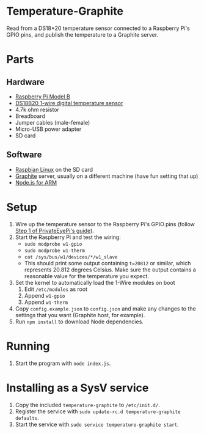 Temperature-Graphite
==========================

Read from a DS18*20 temperature sensor connected to a Raspberry Pi's GPIO pins, and publish the temperature to a Graphite server.

# Parts

## Hardware
- [Raspberry Pi Model B](http://www.amazon.com/RASPBERRY-MODEL-756-8308-Raspberry-Pi/dp/B009SQQF9C)
- [DS18B20 1-wire digital temperature sensor](http://www.adafruit.com/products/374)
- 4.7k ohm resistor
- Breadboard
- Jumper cables (male-female)
- Micro-USB power adapter
- SD card

## Software
- [Raspbian Linux](http://www.raspberrypi.org/downloads/) on the SD card
- [Graphite](http://graphite.wikidot.com/) server, usually on a different machine (have fun setting that up)
- [Node.js for ARM](http://nodejs.org/dist/v0.10.28/node-v0.10.28-linux-arm-pi.tar.gz)

# Setup
1. Wire up the temperature sensor to the Raspberry Pi's GPIO pins (follow [Step 1 of PrivateEyePi's guide](http://www.projects.privateeyepi.com/home/temperature-gauge)).
2. Start the Raspberry Pi and test the wiring:
	- `sudo modprobe w1-gpio`
	- `sudo modprobe w1-therm`
	- `cat /sys/bus/w1/devices/*/w1_slave`
	- This should print some output containing `t=20812` or similar, which represents 20.812 degrees Celsius. Make sure the output contains a reasonable value for the temperature you expect.
3. Set the kernel to automatically load the 1-Wire modules on boot
	1. Edit `/etc/modules` as root
	2. Append `w1-gpio`
	3. Append `w1-therm`
4. Copy `config.example.json` to `config.json` and make any changes to the settings that you want (Graphite host, for example).
5. Run `npm install` to download Node dependencies.

# Running
1. Start the program with `node index.js`.

# Installing as a SysV service
1. Copy the included `temperature-graphite` to `/etc/init.d/`.
2. Register the service with `sudo update-rc.d temperature-graphite defaults`.
3. Start the service with `sudo service temperature-graphite start`.
